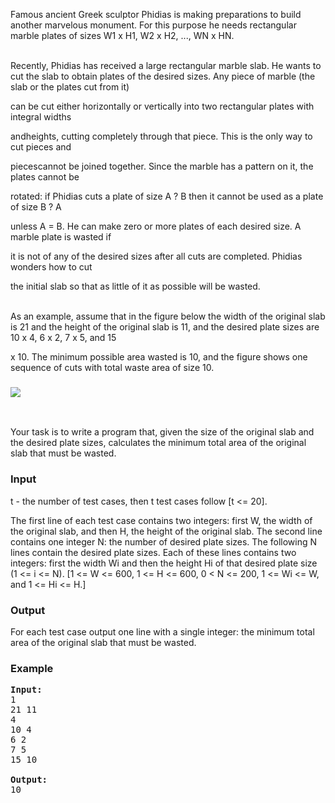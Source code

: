<p>
Famous ancient Greek sculptor Phidias is making preparations to build another marvelous
monument. For this purpose he needs rectangular marble plates of sizes W1 x H1, W2 x
H2, ..., WN x HN.<br><br>

Recently, Phidias has received a large rectangular marble slab. He wants to cut the slab to
obtain plates of the desired sizes. Any piece of marble (the slab or the plates cut from it) 

can be cut either horizontally or vertically into two rectangular plates with integral widths 

andheights, cutting completely through that piece. This is the only way to cut pieces and 

piecescannot be joined together. Since the marble has a pattern on it, the plates cannot be 

rotated: if Phidias cuts a plate of size A ? B then it cannot be used as a plate of size B ? A 

unless A = B. He can make zero or more plates of each desired size. A marble plate is wasted if 

it is not of any of the desired sizes after all cuts are completed. Phidias wonders how to cut 

the initial slab so that as little of it as possible will be wasted.<br><br>

As an example, assume that in the figure below the width of the original slab is 21 and the
height of the original slab is 11, and the desired plate sizes are 10 x 4, 6 x 2, 7 x 5, and 15 

x 10. The minimum possible area wasted is 10, and the figure shows one sequence of cuts
with total waste area of size 10.<br></p>
<h3><img src="/content/turbo:PHIDIAS.png"></h3><br>
<p></p>
Your task is to write a program that, given the size of the original slab and the desired plate
sizes, calculates the minimum total area of the original slab that must be wasted.<br>
<p></p>

<h3>Input</h3>
<p>
t - the number of test cases, then t test cases follow [t &lt;= 20]. 

The first line of each test case contains two integers: first W, the width of the original slab, and then H, the height of the original slab. The second line contains one integer N: the number of desired plate sizes. The following N lines contain the desired plate sizes. Each of these lines contains two integers: first the width Wi and then the height Hi of that desired plate size (1 &lt;= i &lt;= N). [1 &lt;= W &lt;= 600, 1 &lt;= H &lt;= 600, 0 &lt; N &lt;= 200, 1 &lt;= Wi &lt;= W, and 1 &lt;= Hi &lt;= H.]<br>
</p>

<h3>Output</h3>
<p>For each test case output one line with a single integer: the minimum total area of the original slab that must be wasted.</p>

<h3>Example</h3>

<pre><b>Input:</b>
1
21 11
4
10 4
6 2
7 5
15 10

<b>Output:</b>
10

</pre>